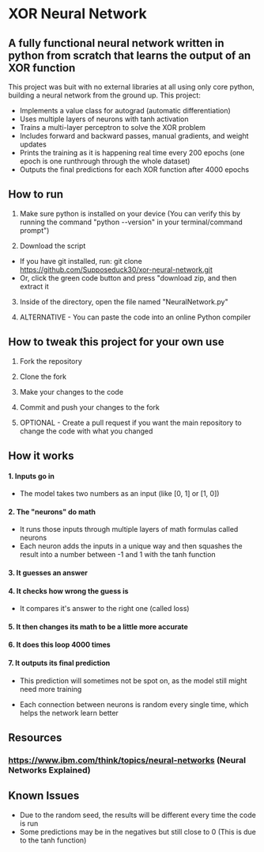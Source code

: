 # XOR Neural Network

## A fully functional neural network written in python from scratch that learns the output of an XOR function 

This project was buit with no external libraries at all using only core python, building a neural network from the ground up. This project:
- Implements a value class for autograd (automatic differentiation)
- Uses multiple layers of neurons with tanh activation
- Trains a multi-layer perceptron to solve the XOR problem
- Includes forward and backward passes, manual gradients, and weight updates
- Prints the training as it is happening real time every 200 epochs (one epoch is one runthrough through the whole dataset)
- Outputs the final predictions for each XOR function after 4000 epochs 

## How to run 
1. Make sure python is installed on your device (You can verify this by running the command "python --version" in your terminal/command prompt")

2. Download the script
- If you have git installed, run:
  git clone https://github.com/Supposeduck30/xor-neural-network.git
- Or, click the green code button and press "download zip, and then extract it 

3. Inside of the directory, open the file named "NeuralNetwork.py"

4. ALTERNATIVE - You can paste the code into an online Python compiler

## How to tweak this project for your own use 
1. Fork the repository
   
2. Clone the fork
   
3. Make your changes to the code
   
4. Commit and push your changes to the fork
   
5. OPTIONAL - Create a pull request if you want the main repository to change the code with what you changed 

## How it works 
#### 1. Inputs go in
   - The model takes two numbers as an input (like [0, 1] or [1, 0])

#### 2. The "neurons" do math
   - It runs those inputs through multiple layers of math formulas called neurons
   - Each neuron adds the inputs in a unique way and then squashes the result into a number between -1 and 1 with the tanh function

#### 3. It guesses an answer

#### 4. It checks how wrong the guess is
   - It compares it's answer to the right one (called loss)
  
#### 5. It then changes its math to be a little more accurate

#### 6. It does this loop 4000 times

#### 7. It outputs its final prediction
   - This prediction will sometimes not be spot on, as the model still might need more training

- Each connection between neurons is random every single time, which helps the network learn better

## Resources
### https://www.ibm.com/think/topics/neural-networks (Neural Networks Explained)

## Known Issues 
- Due to the random seed, the results will be different every time the code is run
- Some predictions may be in the negatives but still close to 0 (This is due to the tanh function)
